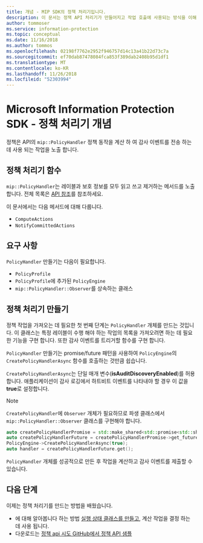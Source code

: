```yaml
---
title: 개념 - MIP SDK의 정책 처리기입니다.
description: 이 문서는 정잭 API 처리기가 만들어지고 작업 호출에 사용되는 방식을 이해하는 데 도움을 줍니다.
author: tommoser
ms.service: information-protection
ms.topic: conceptual
ms.date: 11/16/2018
ms.author: tommos
ms.openlocfilehash: 02198f7762e2952f946757d14c13a41b22d73c7a
ms.sourcegitcommit: ef70dab87478084fca853f389dab2408b95d1df1
ms.translationtype: MT
ms.contentlocale: ko-KR
ms.lasthandoff: 11/26/2018
ms.locfileid: "52303994"
---
```

# <a name="microsoft-information-protection-sdk---policy-handler-concepts"></a>Microsoft Information Protection SDK - 정책 처리기 개념

정책은 API의 `mip::PolicyHandler` 정책 동작을 계산 하 여 감사 이벤트를 전송 하는 데 사용 되는 작업을 노출 합니다.

## <a name="policy-handler-functions"></a>정책 처리기 함수

`mip::PolicyHandler`는 레이블과 보호 정보를 모두 읽고 쓰고 제거하는 메서드를 노출합니다. 전체 목록은 [API 참조](reference/class_mip_PolicyHandler.md)를 참조하세요.

이 문서에서는 다음 메서드에 대해 다룹니다.

- `ComputeActions`
- `NotifyCommittedActions`

## <a name="requirements"></a>요구 사항

`PolicyHandler` 만들기는 다음이 필요합니다.

- `PolicyProfile`
- `PolicyProfile`에 추가된 `PolicyEngine`
- `mip::PolicyHandler::Observer`를 상속하는 클래스

## <a name="create-a-policy-handler"></a>정책 처리기 만들기

정책 작업을 가져오는 데 필요한 첫 번째 단계는 `PolicyHandler` 개체를 만드는 것입니다. 이 클래스는 특정 레이블이 수행 해야 하는 작업의 목록을 가져오려면 하는 데 필요한 기능을 구현 합니다. 또한 감사 이벤트를 트리거할 함수를 구현 합니다.

`PolicyHandler` 만들기는 promise/future 패턴을 사용하여 `PolicyEngine`의 `CreatePolicyHandlerAsync` 함수를 호출하는 것만큼 쉽습니다.

`CreatePolicyHandlerAsync`는 단일 매개 변수(**isAuditDiscoveryEnabled**)를 허용합니다. 애플리케이션이 감사 로깅에서 하트비트 이벤트를 나타내야 할 경우 이 값을 **true**로 설정합니다.

> [!NOTE]
> `CreatePolicyHandler`에 `Observer` 개체가 필요하므로 파생 클래스에서 `mip::PolicyHandler::Observer` 클래스를 구현해야 합니다. 

```cpp
auto createPolicyHandlerPromise = std::make_shared<std::promise<std::shared_ptr<mip::PolicyHandler>>>();
auto createPolicyHandlerFuture = createPolicyHandlerPromise->get_future();
PolicyEngine->CreatePolicyHandlerAsync(true);
auto handler = createPolicyHandlerFuture.get();
```

`PolicyHandler` 개체를 성공적으로 만든 후 작업을 계산하고 감사 이벤트를 제출할 수 있습니다.

## <a name="next-steps"></a>다음 단계

이제는 정책 처리기를 만드는 방법을 배웠습니다.

- 에 대해 알아봅니다 하는 방법 [실행 상태 클래스를 만들고](concept-handler-policy-executionstate-cpp.md), 계산 작업을 결정 하는 데 사용 됩니다.
- 다운로드는 [정책 api 시도 GitHub에서 정책 API 샘플](https://azure.microsoft.com/resources/samples/?sort=0&term=mipsdk+policyapi)
